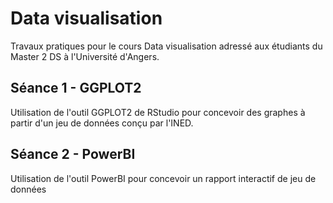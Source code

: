 # Data visualisation

Travaux pratiques pour le cours Data visualisation adressé aux étudiants du Master 2 DS à l'Université d'Angers.

## Séance 1 - GGPLOT2

Utilisation de l'outil GGPLOT2 de RStudio pour concevoir des graphes à partir d'un jeu de données conçu par l'INED.

## Séance 2 - PowerBI

Utilisation de l'outil PowerBI pour concevoir un rapport interactif de jeu de données
